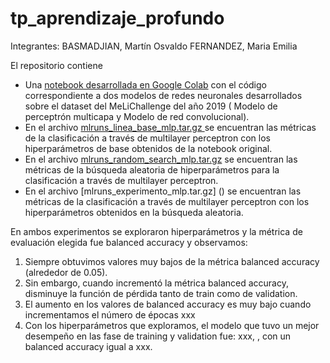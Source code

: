 # tp_aprendizaje_profundo

Integrantes:
BASMADJIAN, Martín Osvaldo
FERNANDEZ, Maria Emilia
 
El repositorio contiene
- Una [notebook desarrollada en Google Colab](https://colab.research.google.com/drive/14TmnnhidXVtJ8tmeZa_jq-A17qTvlDbZ?usp=sharing) con el código correspondiente a dos modelos de redes neuronales desarrollados sobre el dataset del MeLiChallenge del año 2019 ( Modelo de perceptrón multicapa y Modelo de red convolucional).
- En el archivo [mlruns_linea_base_mlp.tar.gz ]() se encuentran las métricas de la clasificación a través de multilayer perceptron con los hiperparámetros de base obtenidos de la notebook original.
- En el archivo [mlruns_random_search_mlp.tar.gz]() se encuentran las métricas de la búsqueda aleatoria de hiperparámetros para la clasificación a través de multilayer perceptron.
- En el archivo [mlruns_experimento_mlp.tar.gz] () se encuentran las métricas de la clasificación a través de multilayer perceptron con los hiperparámetros obtenidos en la búsqueda aleatoria.
 
En ambos experimentos se exploraron hiperparámetros y la métrica de evaluación elegida fue balanced accuracy y observamos:
1. Siempre obtuvimos valores muy bajos de la métrica balanced accuracy (alrededor de 0.05).
2. Sin embargo, cuando incrementó la métrica balanced accuracy, disminuye la función de pérdida tanto de train como de validation.
3. El aumento en los valores de balanced accuracy es muy bajo cuando incrementamos el número de épocas xxx
4. Con los hiperparámetros que exploramos, el modelo que tuvo un mejor desempeño en las fase de training y validation fue: xxx, , con un balanced accuracy igual a xxx.
